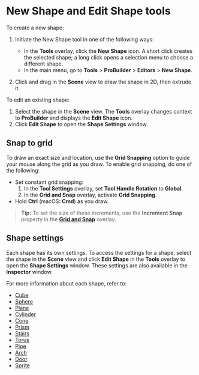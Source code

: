 # New Shape and Edit Shape tools

To create a new shape:

1. Initiate the New Shape tool in one of the following ways:

    * In the **Tools** overlay, click the **New Shape** icon. A short click creates the selected shape; a long click opens a selection menu to choose a different shape.
    * In the main menu, go to **Tools** > **ProBuilder** > **Editors** > **New Shape**.
1. Click and drag in the **Scene** view to draw the shape in 2D, then extrude it.

To edit an existing shape:

1. Select the shape in the **Scene** view. The **Tools** overlay changes context to **ProBuilder** and displays the **Edit Shape** icon.
1. Click **Edit Shape** to open the **Shape Settings** window.<a name="Snapping"></a>

## Snap to grid

To draw an exact size and location, use the **Grid Snapping** option to guide your mouse along the grid as you draw. To enable grid snapping, do one of the following:

* Set constant grid snapping:
    1. In the **Tool Settings** overlay, set **Tool Handle Rotation** to **Global**. 
    1. In the **Grid and Snap** overlay, activate **Grid Snapping**.
* Hold **Ctrl** (macOS: **Cmd**) as you draw.

> **Tip:** To set the size of these increments, use the **Increment Snap** property in the [**Grid and Snap**](https://docs.unity3d.com/Manual/GridSnapping.html#grid-and-snap) overlay.

## Shape settings

Each shape has its own settings. To access the settings for a shape, select the shape in the **Scene** view and click **Edit Shape** in the **Tools** overlay to open the **Shape Settings** window. These settings are also available in the **Inspector** window.

For more information about each shape, refer to:

* [Cube](Cube)
* [Sphere](Sphere)
* [Plane](Plane)
* [Cylinder](Cylinder)
* [Cone](Cone)
* [Prism](Prism)
* [Stairs](Stair)
* [Torus](Torus)
* [Pipe](Pipe)
* [Arch](Arch)
* [Door](Door)
* [Sprite](Sprite)
